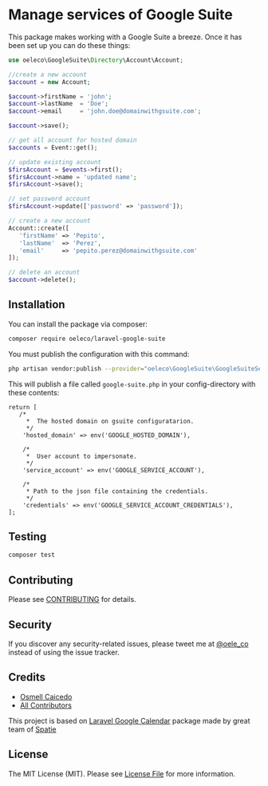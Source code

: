 # Manage services of Google Suite

This package makes working with a Google Suite a breeze. Once it has been set up you can do these things:

```php
use oeleco\GoogleSuite\Directory\Account\Account;

//create a new account
$account = new Account;

$account->firstName = 'john';
$account->lastName  = 'Doe';
$account->email     = 'john.doe@domainwithgsuite.com';

$account->save();

// get all account for hosted domain
$accounts = Event::get();

// update existing account
$firsAccount = $events->first();
$firsAccount->name = 'updated name';
$firsAccount->save();

// set password account
$firsAccount->update(['password' => 'password']);

// create a new account
Account::create([
   'firstName' => 'Pepito',
   'lastName'  => 'Perez',
   'email'     => 'pepito.perez@domainwithgsuite.com'
]);

// delete an account
$account->delete();
```

## Installation

You can install the package via composer:

```bash
composer require oeleco/laravel-google-suite
```

You must publish the configuration with this command:

```bash
php artisan vendor:publish --provider="oeleco\GoogleSuite\GoogleSuiteServiceProvider"
```

This will publish a file called `google-suite.php` in your config-directory with these contents:
```
return [
   /*
     *  The hosted domain on gsuite configuratarion.
     */
    'hosted_domain' => env('GOOGLE_HOSTED_DOMAIN'),

    /*
     *  User account to impersonate.
     */
    'service_account' => env('GOOGLE_SERVICE_ACCOUNT'),

    /*
     * Path to the json file containing the credentials.
     */
    'credentials' => env('GOOGLE_SERVICE_ACCOUNT_CREDENTIALS'),
];

```

## Testing

``` bash
composer test
```

## Contributing

Please see [CONTRIBUTING](CONTRIBUTING.md) for details.

## Security

If you discover any security-related issues, please tweet me at [@oele_co](https://twitter.com/oele_co) instead of using the issue tracker.

## Credits

- [Osmell Caicedo](https://github.com/oeleco)
- [All Contributors](../../contributors)

This project is based on [Laravel Google Calendar](https://github.com/spatie/laravel-google-calendar) package made by great team of [Spatie](https://spatie.be)

## License

The MIT License (MIT). Please see [License File](LICENSE.md) for more information.
